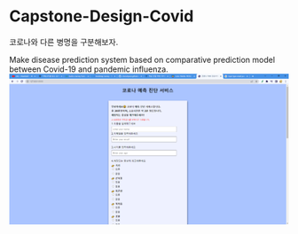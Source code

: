 # Capstone-Design-Covid
코로나와 다른 병명을 구분해보자.

Make disease prediction system based on comparative prediction model between Covid-19 and pandemic influenza.
![메인페이지 프로토타입](Covid_Predict/CovidWeb-Project/CovidWeb/reference/main_proto.png)
